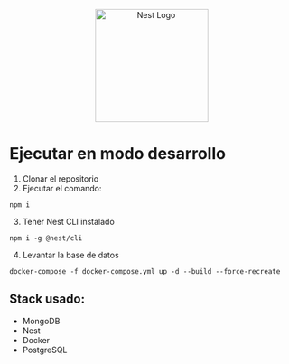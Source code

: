 <p align="center">
  <a href="http://nestjs.com/" target="blank"><img src="https://nestjs.com/img/logo-small.svg" width="200" alt="Nest Logo" /></a>
</p>

# Ejecutar en modo desarrollo
1. Clonar el repositorio
2. Ejecutar el comando:
```
npm i
```
3. Tener Nest CLI instalado
```
npm i -g @nest/cli
```
4. Levantar la base de datos
```
docker-compose -f docker-compose.yml up -d --build --force-recreate
```

## Stack usado:
* MongoDB
* Nest
* Docker
* PostgreSQL
